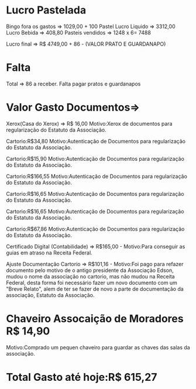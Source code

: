 # Lucro Pastelada 
Bingo fora os gastos => 1029,00 + 100
Pastel Lucro Liquido => 3312,00
Lucro Bebida         => 408,80
Pasteis vendidos     => 1248 x 6= 7488

Lucro final => R$ 4749,00 + 86 - (VALOR PRATO E GUARDANAPO)

# Falta
Total => 86 a receber.
Falta pagar pratos e guardanapos


# Valor Gasto Documentos=>
Xerox(Casa do Xerox) => R$ 16,00
Motivo:Xerox de documentos para regularização do Estatuto da Associação.

Cartorio:R$34,80
Motivo:Autenticação de Documentos para regularização do Estatuto da Associação.

Cartorio:R$15,90
Motivo:Autenticação de Documentos para regularização do Estatuto da Associação.

Cartorio:R$166,55
Motivo:Autenticação de Documentos para regularização do Estatuto da Associação.

Cartorio:R$16,65
Motivo:Autenticação de Documentos para regularização do Estatuto da Associação.

Cartorio:R$16,65
Motivo:Autenticação de Documentos para regularização do Estatuto da Associação.

Cartorio:R$67,86
Motivo:Autenticação de Documentos para regularização do Estatuto da Associação.

Certificado Digital (Contabilidade) => R$165,00 - 
Motivo:Para conseguir as guias em atraso na Receita Federal.

Ajuste Documentação Cartorio => R$101,16 - 
Motivo:Foi pago para refazer documento pelo motivo de o antigo presidente da Associação
Edson, mudou o nome da associação no cartorio, mas não mudou na Receita Federal, desta forma foi necessário 
fazer um novo documento com um "Breve Relato", alem de ter se fazer de novo a parte de documentação 
da associação, Estatuto da Associação.

# Chaveiro Assocaição de Moradores R$ 14,90
Motivo:Comprado um pequen chaveiro para guardar as chaves das salas da associação.

# Total Gasto até hoje:R$ 615,27





